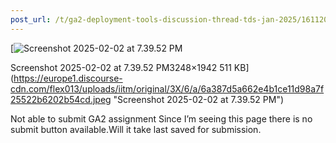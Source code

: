 ```yaml
---
post_url: /t/ga2-deployment-tools-discussion-thread-tds-jan-2025/161120/156
---
```

[![Screenshot 2025-02-02 at 7.39.52 PM](https://europe1.discourse-cdn.com/flex013/uploads/iitm/optimized/3X/6/a/6a387d5a662e4b1ce11d98a7f25522b6202b54cd_2_690x412.jpeg)

Screenshot 2025-02-02 at 7.39.52 PM3248×1942 511 KB](https://europe1.discourse-cdn.com/flex013/uploads/iitm/original/3X/6/a/6a387d5a662e4b1ce11d98a7f25522b6202b54cd.jpeg "Screenshot 2025-02-02 at 7.39.52 PM")

  
Not able to submit GA2 assignment Since I’m seeing this page there is no submit button available.Will it take last saved for submission.